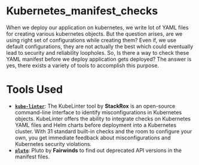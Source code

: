 # Kubernetes_manifest_checks

When we deploy our application on kubernetes, we write lot of YAML files for creating various kubernetes objects. But the question arises, are we using right set of configurations while creating them? Even if, we use default configurations, they are not actually the best which could eventually lead to security and reliability loopholes. So, Is there a way to check these YAML manifest before we deploy application gets deployed? The answer is yes, there exists a variety of tools to accomplish this purpose. 


# Tools Used

* [**`kube-linter`**](https://github.com/stackrox/kube-linter): The KubeLinter tool by **StackRox** is an open-source command-line interface to identify misconfigurations in Kubernetes objects. KubeLinter offers the ability to integrate checks on Kubernetes YAML files and Helm charts before deployment into a Kubernetes cluster. With 31 standard built-in checks and the room to configure your own, you get immediate feedback about misconfigurations and Kubernetes security violations.
* [**`pluto`**](https://github.com/FairwindsOps/pluto): Pluto by **Fairwinds** to find out deprecated API versions in the manifest files.
